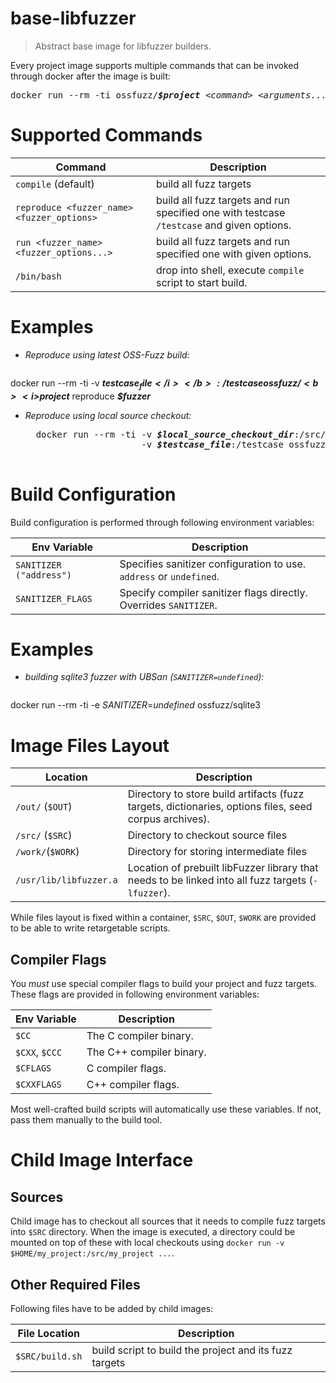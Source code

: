 # base-libfuzzer
> Abstract base image for libfuzzer builders.

Every project image supports multiple commands that can be invoked through docker after the image is built:

<pre>
docker run --rm -ti ossfuzz/<b><i>$project</i></b> <i>&lt;command&gt;</i> <i>&lt;arguments...&gt;</i>
</pre>

# Supported Commands

| Command | Description |
|---------|-------------|
| `compile` (default) | build all fuzz targets
| `reproduce <fuzzer_name> <fuzzer_options>` | build all fuzz targets and run specified one with testcase `/testcase` and given options.
| `run <fuzzer_name> <fuzzer_options...>` | build all fuzz targets and run specified one with given options.
| `/bin/bash` | drop into shell, execute `compile` script to start build.

# Examples

- *Reproduce using latest OSS-Fuzz build:*

   <pre>
docker run --rm -ti -v <b><i>$testcase_file</i></b>:/testcase ossfuzz/<b><i>$project</i></b> reproduce <b><i>$fuzzer</i></b>
   </pre>

- *Reproduce using local source checkout:*

    <pre>
    docker run --rm -ti -v <b><i>$local_source_checkout_dir</i></b>:/src/<b><i>$project</i></b> \
                        -v <b><i>$testcase_file</i></b>:/testcase ossfuzz/<b><i>$project</i></b> reproduce <b><i>$fuzzer</i></b>
    </pre>


# Build Configuration

Build configuration is performed through following environment variables:

| Env Variable     | Description
| -------------    | --------
| `SANITIZER` `("address")` | Specifies sanitizer configuration to use. `address` or `undefined`.
| `SANITIZER_FLAGS` | Specify compiler sanitizer flags directly. Overrides `SANITIZER`.

# Examples

- *building sqlite3 fuzzer with UBSan (`SANITIZER=undefined`):*

   <pre>
docker run --rm -ti -e <i>SANITIZER</i>=<i>undefined</i> ossfuzz/sqlite3
   </pre>



# Image Files Layout

| Location | Description |
| -------- | ----------  |
| `/out/` (`$OUT`)       | Directory to store build artifacts (fuzz targets, dictionaries, options files, seed corpus archives). |
| `/src/` (`$SRC`)       | Directory to checkout source files |
| `/work/`(`$WORK`)      | Directory for storing intermediate files |
| `/usr/lib/libfuzzer.a` | Location of prebuilt libFuzzer library that needs to be linked into all fuzz targets (`-lfuzzer`). |

While files layout is fixed within a container, `$SRC`, `$OUT`, `$WORK` are
provided to be able to write retargetable scripts.


## Compiler Flags

You *must* use special compiler flags to build your project and fuzz targets.
These flags are provided in following environment variables:

| Env Variable    | Description
| -------------   | --------
| `$CC`           | The C compiler binary.
| `$CXX`, `$CCC`  | The C++ compiler binary.
| `$CFLAGS`       | C compiler flags.
| `$CXXFLAGS`     | C++ compiler flags.

Most well-crafted build scripts will automatically use these variables. If not,
pass them manually to the build tool.


# Child Image Interface

## Sources

Child image has to checkout all sources that it needs to compile fuzz targets into
`$SRC` directory. When the image is executed, a directory could be mounted on top 
of these with local checkouts using
`docker run -v $HOME/my_project:/src/my_project ...`.

## Other Required Files

Following files have to be added by child images:

| File Location   | Description |
| -------------   | ----------- |
| `$SRC/build.sh` | build script to build the project and its fuzz targets |
